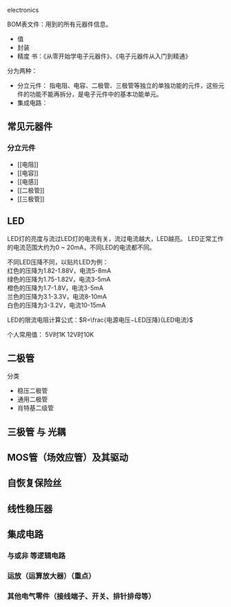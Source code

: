 electronics

BOM表文件：用到的所有元器件信息。
- 值
- 封装
- 精度
书：《从零开始学电子元器件》、《电子元器件从入门到精通》

分为两种：
- 分立元件： 指电阻、电容、二极管、三极管等独立的单独功能的元件，这些元件的功能不能再拆分，是电子元件中的基本功能单元。
- 集成电路：


## 常见元器件
### 分立元件
- [[电阻]]
- [[电容]]
- [[电感]]
- [[二极管]]
- [[三极管]]




## LED
LED灯的亮度与流过LED灯的电流有关，流过电流越大，LED越亮。
LED正常工作的电流范围大约为0 ~ 20mA，不同LED的电流都不同。

不同LED压降不同，以贴片LED为例：  
红色的压降为1.82-1.88V，电流5-8mA  
绿色的压降为1.75-1.82V，电流3-5mA  
橙色的压降为1.7-1.8V，电流3-5mA  
兰色的压降为3.1-3.3V，电流8-10mA  
白色的压降为3-3.2V，电流10-15mA

LED的限流电阻计算公式：$R=\frac{电源电压−LED压降}{LED电流}$

个人常用值： 5V时1K
12V时10K

## 二极管
分类
- 稳压二极管
- 通用二极管
- 肖特基二级管
## 三极管 与 光耦
## MOS管（场效应管）及其驱动
## 自恢复保险丝
## 线性稳压器
## 集成电路
### 与或非 等逻辑电路
### 运放（运算放大器）（重点）
### 其他电气零件（接线端子、开关、排针排母等）

